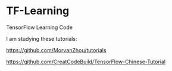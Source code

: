 # TF-Learning
TensorFlow Learning Code

I am studying these tutorials:

https://github.com/MorvanZhou/tutorials

https://github.com/CreatCodeBuild/TensorFlow-Chinese-Tutorial
